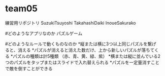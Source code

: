# team05
練習用リポジトリ
SuzukiTsuyoshi
TakahashiDaiki
InoueSakurako

#どのようなアプリなのか
パズルゲーム

#どのようなルールで動くものなのか
*縦または横に3つ以上同じパズルを繋げると、消える
*パズルが消えると消えた数だけ、上から新しいパズルが落ちてくる
*パズルの種類は計5種類
（赤、青、黄、緑、紫）
*横または縦に並んでいる2つのパズルをタップまたはスライドで入れ替えられる
*パズルを一定量消すことで敵を倒すことができる